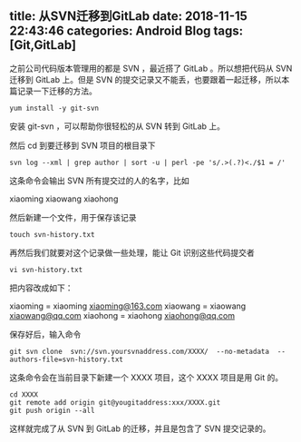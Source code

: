 title: 从SVN迁移到GitLab
date: 2018-11-15 22:43:46
categories: Android Blog
tags: [Git,GitLab] 
---
之前公司代码版本管理用的都是 SVN ，最近搭了 GitLab 。所以想把代码从 SVN 迁移到 GitLab 上。但是 SVN 的提交记录又不能丢，也要跟着一起迁移，所以本篇记录一下迁移的方法。

	yum install -y git-svn

安装 git-svn ，可以帮助你很轻松的从 SVN 转到 GitLab 上。

然后 cd 到要迁移到 SVN 项目的根目录下

	svn log --xml | grep author | sort -u | perl -pe 's/.>(.?)<./$1 = /'
	
这条命令会输出 SVN 所有提交过的人的名字，比如

<author>xiaoming</author>
<author>xiaowang</author>
<author>xiaohong</author>

然后新建一个文件，用于保存该记录

	touch svn-history.txt
	
再然后我们就要对这个记录做一些处理，能让 Git 识别这些代码提交者

	vi svn-history.txt
	
把内容改成如下：

xiaoming = xiaoming  <xiaoming@163.com>
xiaowang = xiaowang  <xiaowang@qq.com>
xiaohong = xiaohong  <xiaohong@qq.com>

保存好后，输入命令

	git svn clone  svn://svn.yoursvnaddress.com/XXXX/  --no-metadata  --authors-file=svn-history.txt
	
这条命令会在当前目录下新建一个 XXXX 项目，这个 XXXX 项目是用 Git 的。

	cd XXXX
	git remote add origin git@yougitaddress:xxx/XXXX.git
	git push origin --all

这样就完成了从 SVN 到 GitLab 的迁移，并且是包含了 SVN 提交记录的。



